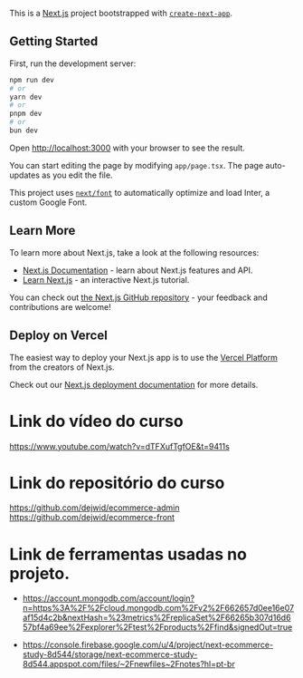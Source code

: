 This is a [Next.js](https://nextjs.org/) project bootstrapped with [`create-next-app`](https://github.com/vercel/next.js/tree/canary/packages/create-next-app).

## Getting Started

First, run the development server:

```bash
npm run dev
# or
yarn dev
# or
pnpm dev
# or
bun dev
```

Open [http://localhost:3000](http://localhost:3000) with your browser to see the result.

You can start editing the page by modifying `app/page.tsx`. The page auto-updates as you edit the file.

This project uses [`next/font`](https://nextjs.org/docs/basic-features/font-optimization) to automatically optimize and load Inter, a custom Google Font.

## Learn More

To learn more about Next.js, take a look at the following resources:

- [Next.js Documentation](https://nextjs.org/docs) - learn about Next.js features and API.
- [Learn Next.js](https://nextjs.org/learn) - an interactive Next.js tutorial.

You can check out [the Next.js GitHub repository](https://github.com/vercel/next.js/) - your feedback and contributions are welcome!

## Deploy on Vercel

The easiest way to deploy your Next.js app is to use the [Vercel Platform](https://vercel.com/new?utm_medium=default-template&filter=next.js&utm_source=create-next-app&utm_campaign=create-next-app-readme) from the creators of Next.js.

Check out our [Next.js deployment documentation](https://nextjs.org/docs/deployment) for more details.

# Link do vídeo do curso

https://www.youtube.com/watch?v=dTFXufTgfOE&t=9411s

# Link do repositório do curso

https://github.com/dejwid/ecommerce-admin
https://github.com/dejwid/ecommerce-front

# Link de ferramentas usadas no projeto.

- https://account.mongodb.com/account/login?n=https%3A%2F%2Fcloud.mongodb.com%2Fv2%2F662657d0ee16e07af15d4c2b&nextHash=%23metrics%2FreplicaSet%2F66265b307d16d657bf4a69ee%2Fexplorer%2Ftest%2Fproducts%2Ffind&signedOut=true

- https://console.firebase.google.com/u/4/project/next-ecommerce-study-8d544/storage/next-ecommerce-study-8d544.appspot.com/files/~2Fnewfiles~2Fnotes?hl=pt-br
